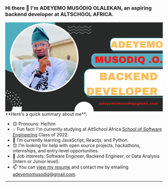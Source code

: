 ### Hi there 👋 I'm ADEYEMO MUSODIQ OLALEKAN, an aspiring backend developer at ALTSCHOOL AFRICA. 
<img align="center" src="profilebanner.png" alt="Musodiq-adeyemo profile banner" />
**Here's a quick summary about me**:

- 😊 Pronouns: He/him
- 💡 Fun fact: I'm currently studying at AltSchool Africa [School of Software Engineering](https://altschoolafrica.com/schools/engineering) Class of 2022.
- 🌱 I’m currently learning JavaScript, Reactjs, and Python.
- 😊 I’m looking for help with open source projects, hackathons, internships, and entry-level opportunities.
- 💼 Job interests: Software Engineer, Backend Engineer, or Data Analysis (Intern or Junior level).
- 📫 You can [view my resume](#) and contact me by emailing adeyemomusodiq@gmail.com.

---


